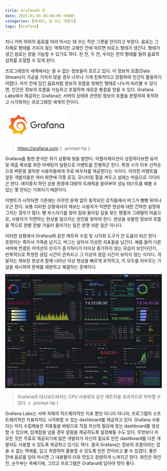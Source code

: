 ```yaml
---
title: Grafana와 잔
date: 2025-01-04 08:00:00 +0900
categories: [에세이, 글 쓰는 개발자]
tags: [Grafana]
---
```

차나 커피 따위의 음료를 따라 마시는 데 쓰는 작은 그릇을 잔이라고 부른다. 음료는 그 자체로 형태를 가지지 않는 액체지만 고체인 잔에 따르면 비로소 형태가 생긴다. 형태가 생긴 음료는 양을 가늠할 수 있기도 하다. 한 잔, 두 잔, 우리는 잔의 형태를 빌려 음료의 섭취를 조절할 수 있게 된다.

프로그래밍의 세계에서는 셀 수 없는 정보들이 흐르고 있다. 이 정보의 흐름(Data Stream)이 가공을 거치지 않을 경우 너무나 기계 친화적이고 장황하여 인간이 활용하기 어렵다. 마치 잔에 담긴 음료처럼 정보의 흐름을 정해진 형태로 나누어 바라볼 수 있다면, 인간은 정보의 흐름을 가늠하고 조절하여 새로운 통찰을 얻을 수 있다. Grafana Labs에서 제공하는 Grafana는 서버의 상태와 관련된 정보의 흐름을 분할하여 축적하고 시각화하는 프로그래밍 세계의 잔이다.

![](/assets/img/grafana-logo-200x100.png)

> https://grafana.com
{: .prompt-tip }

Grafana를 통한 분석은 위기 상황에 빛을 발한다. 어플리케이션이 성장하다보면 유저 및 매출 확보를 위한 마케팅의 일환으로 이벤트를 진행하곤 한다. 특정 시각 이후 선착순으로 버튼을 클릭한 사용자들에게 무료 바우처를 제공한다는 식이다. 이러한 이벤트를 앞둔 개발자들은 여러 화면에 각종 로깅, 모니터링 툴을 켜두고 설레는 마음으로 기다리곤 한다. 애지중지 하던 상용 환경에 대량의 트래픽을 쏟아부어 성능 테스트를 해볼 수 있는 몇 안되는 기회이기 때문이다. 

이벤트가 시작되면 기존에는 아무런 문제 없이 동작되던 로직들에서 버그가 뻥뻥 튀어나오곤 한다. 보통 이러한 상황에서의 제보는 사용자가 직면한 현상에 대한 간략한 설명에 그치는 경우가 많다. 빵 부스러기를 찾아 집에 돌아갈 길을 찾는 헨젤과 그레텔의 마음으로, 사용자가 직면하는 현상을 일으키는 원인을 찾아야 한다. 현상을 유발한 정보의 흐름을 역으로 한발 한발 거슬러 올라가는 일은 분명 쉬운 일은 아니다.

이러한 상황에서 Grafana와 같은 메트릭 수집 및 시각화 도구가 큰 도움이 되곤 한다. 호랑이는 죽어서 가죽을 남기고, 버그는 살아서 이상한 지표들을 남긴다. 예를 들어 다른 서버에 연결된 커넥션의 숫자가 증가하다가 더이상 증가하지 않는 모습이 보인다던가, 반복적으로 특정한 응답 시간이 관측되고 그 이상의 응답 시간이 보이지 않는 식이다. 개발자는 제보된 현상과 함께 나타난 이상 현상을 빠르게 포착하고, 이 모두를 아우르는 가설을 제시하여 문제를 재현하고 해결하는 존재이다.

![](/assets/img/dashboard.png)

> Grafana의 대시보드에서는 CPU 사용량과 같은 메트릭을 효과적으로 파악할 수 있다.
{: .prompt-tip }

Grafana Labs는 서버 자체의 하드웨어적인 지표 뿐만 아니라 아니라, 프로그램의 소프트웨어적인 지표마저도 시각화할 수 있는 dashboard를 제공하고 있다. Grafana 사용자는 미리 수집해놓은 지표들을 바탕으로 직접 자신의 필요에 맞는 dashboard를 생성할 수 있으며, 임계점을 넘을 경우 알람을 제공하도록 설정해둘 수도 있다. 무엇보다 이 모든 것은 무료로 제공되기에 많은 개발자가 자신의 필요로 만든 dashboard를 다른 개발자도 사용할 수 있도록 제공하고 있기도 하다. 결국 Grafana는 정보의 흐름이라는 잡을 수 없는 액체를, 담고 측량하여 활용할 수 있도록 만든 잔이라고 볼 수 있겠다. 좋은 잔에 음료를 담아 마시면 그 내용물이 더욱 맛있고 청량하게 느껴지곤 한다. 와인은 와인잔, 순두부는 뚝배기에, 그리고 프로그램은 Grafana에 담아야 맛이 좋다.